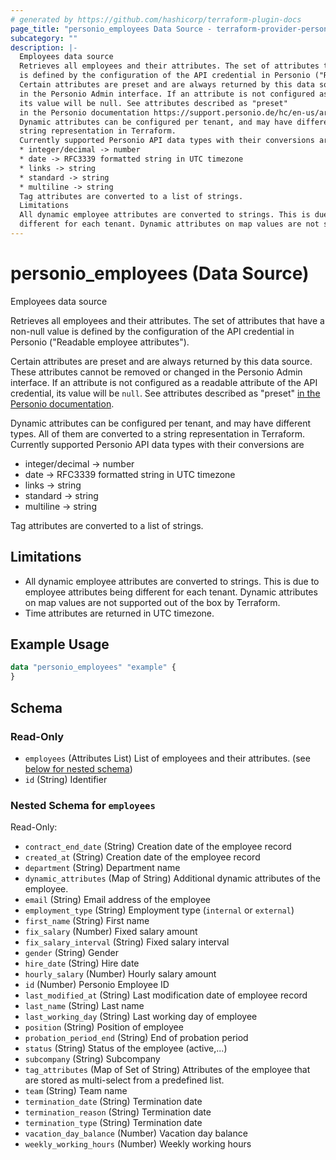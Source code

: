 ```yaml
---
# generated by https://github.com/hashicorp/terraform-plugin-docs
page_title: "personio_employees Data Source - terraform-provider-personio"
subcategory: ""
description: |-
  Employees data source
  Retrieves all employees and their attributes. The set of attributes that have a non-null value
  is defined by the configuration of the API credential in Personio ("Readable employee attributes").
  Certain attributes are preset and are always returned by this data source. These attributes cannot be removed or changed
  in the Personio Admin interface. If an attribute is not configured as a readable attribute of the API credential,
  its value will be null. See attributes described as "preset"
  in the Personio documentation https://support.personio.de/hc/en-us/articles/115002250165-Best-Practice-Sections-and-Attributes.
  Dynamic attributes can be configured per tenant, and may have different types. All of them are converted to a
  string representation in Terraform.
  Currently supported Personio API data types with their conversions are
  * integer/decimal -> number
  * date -> RFC3339 formatted string in UTC timezone
  * links -> string
  * standard -> string
  * multiline -> string
  Tag attributes are converted to a list of strings.
  Limitations
  All dynamic employee attributes are converted to strings. This is due to employee attributes being
  different for each tenant. Dynamic attributes on map values are not supported out of the box by Terraform.Time attributes are returned in UTC timezone.
---
```


# personio_employees (Data Source)

Employees data source

Retrieves all employees and their attributes. The set of attributes that have a non-null value
is defined by the configuration of the API credential in Personio ("Readable employee attributes").

Certain attributes are preset and are always returned by this data source. These attributes cannot be removed or changed
in the Personio Admin interface. If an attribute is not configured as a readable attribute of the API credential,
its value will be `null`. See attributes described as "preset"
[in the Personio documentation](https://support.personio.de/hc/en-us/articles/115002250165-Best-Practice-Sections-and-Attributes).

Dynamic attributes can be configured per tenant, and may have different types. All of them are converted to a
string representation in Terraform.
Currently supported Personio API data types with their conversions are
* integer/decimal -> number
* date -> RFC3339 formatted string in UTC timezone
* links -> string
* standard -> string
* multiline -> string

Tag attributes are converted to a list of strings.

## Limitations

- All dynamic employee attributes are converted to strings. This is due to employee attributes being
  different for each tenant. Dynamic attributes on map values are not supported out of the box by Terraform.
- Time attributes are returned in UTC timezone.

## Example Usage

```terraform
data "personio_employees" "example" {
}
```

<!-- schema generated by tfplugindocs -->
## Schema

### Read-Only

- `employees` (Attributes List) List of employees and their attributes. (see [below for nested schema](#nestedatt--employees))
- `id` (String) Identifier

<a id="nestedatt--employees"></a>
### Nested Schema for `employees`

Read-Only:

- `contract_end_date` (String) Creation date of the employee record
- `created_at` (String) Creation date of the employee record
- `department` (String) Department name
- `dynamic_attributes` (Map of String) Additional dynamic attributes of the employee.
- `email` (String) Email address of the employee
- `employment_type` (String) Employment type (`internal` or `external`)
- `first_name` (String) First name
- `fix_salary` (Number) Fixed salary amount
- `fix_salary_interval` (String) Fixed salary interval
- `gender` (String) Gender
- `hire_date` (String) Hire date
- `hourly_salary` (Number) Hourly salary amount
- `id` (Number) Personio Employee ID
- `last_modified_at` (String) Last modification date of employee record
- `last_name` (String) Last name
- `last_working_day` (String) Last working day of employee
- `position` (String) Position of employee
- `probation_period_end` (String) End of probation period
- `status` (String) Status of the employee (active,...)
- `subcompany` (String) Subcompany
- `tag_attributes` (Map of Set of String) Attributes of the employee that are stored as multi-select from a predefined list.
- `team` (String) Team name
- `termination_date` (String) Termination date
- `termination_reason` (String) Termination date
- `termination_type` (String) Termination date
- `vacation_day_balance` (Number) Vacation day balance
- `weekly_working_hours` (Number) Weekly working hours


